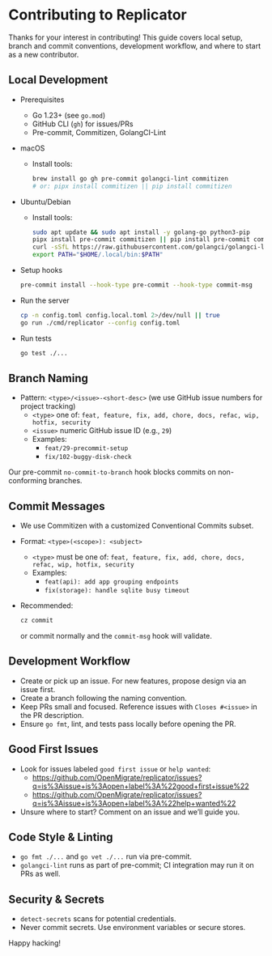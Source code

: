# Contributing to Replicator

Thanks for your interest in contributing! This guide covers local setup, branch and commit conventions, development workflow, and where to start as a new contributor.

## Local Development

- Prerequisites
  - Go 1.23+ (see `go.mod`)
  - GitHub CLI (`gh`) for issues/PRs
  - Pre-commit, Commitizen, GolangCI-Lint

- macOS
  - Install tools:
    ```bash
    brew install go gh pre-commit golangci-lint commitizen
    # or: pipx install commitizen || pip install commitizen
    ```

- Ubuntu/Debian
  - Install tools:
    ```bash
    sudo apt update && sudo apt install -y golang-go python3-pip
    pipx install pre-commit commitizen || pip install pre-commit commitizen
    curl -sSfL https://raw.githubusercontent.com/golangci/golangci-lint/master/install.sh | sh -s -- -b ~/.local/bin v1.59.1
    export PATH="$HOME/.local/bin:$PATH"
    ```

- Setup hooks
  ```bash
  pre-commit install --hook-type pre-commit --hook-type commit-msg
  ```

- Run the server
  ```bash
  cp -n config.toml config.local.toml 2>/dev/null || true
  go run ./cmd/replicator --config config.toml
  ```

- Run tests
  ```bash
  go test ./...
  ```

## Branch Naming

- Pattern: `<type>/<issue>-<short-desc>` (we use GitHub issue numbers for project tracking)
  - `<type>` one of: `feat, feature, fix, add, chore, docs, refac, wip, hotfix, security`
  - `<issue>` numeric GitHub issue ID (e.g., `29`)
  - Examples:
    - `feat/29-precommit-setup`
    - `fix/102-buggy-disk-check`

Our pre-commit `no-commit-to-branch` hook blocks commits on non-conforming branches.

## Commit Messages

- We use Commitizen with a customized Conventional Commits subset.
- Format: `<type>(<scope>): <subject>`
  - `<type>` must be one of: `feat, feature, fix, add, chore, docs, refac, wip, hotfix, security`
  - Examples:
    - `feat(api): add app grouping endpoints`
    - `fix(storage): handle sqlite busy timeout`

- Recommended:
  ```bash
  cz commit
  ```
  or commit normally and the `commit-msg` hook will validate.

## Development Workflow

- Create or pick up an issue. For new features, propose design via an issue first.
- Create a branch following the naming convention.
- Keep PRs small and focused. Reference issues with `Closes #<issue>` in the PR description.
- Ensure `go fmt`, lint, and tests pass locally before opening the PR.

## Good First Issues

- Look for issues labeled `good first issue` or `help wanted`:
  - https://github.com/OpenMigrate/replicator/issues?q=is%3Aissue+is%3Aopen+label%3A%22good+first+issue%22
  - https://github.com/OpenMigrate/replicator/issues?q=is%3Aissue+is%3Aopen+label%3A%22help+wanted%22
- Unsure where to start? Comment on an issue and we’ll guide you.

## Code Style & Linting

- `go fmt ./...` and `go vet ./...` run via pre-commit.
- `golangci-lint` runs as part of pre-commit; CI integration may run it on PRs as well.

## Security & Secrets

- `detect-secrets` scans for potential credentials.
- Never commit secrets. Use environment variables or secure stores.

Happy hacking!
